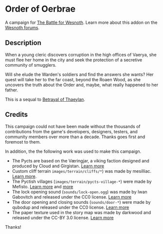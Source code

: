 # Order of Oerbrae

A campaign for [The Battle for Wesnoth](https://www.wesnoth.org/). Learn more about this addon on the [Wesnoth forums](https://forums.wesnoth.org/viewtopic.php?t=55565).

## Description

When a young cleric discovers corruption in the high offices of Vaerya, she must flee her home in the city and seek the protection of a secretive community of smugglers.

Will she elude the Warden's soldiers and find the answers she wants? Her quest will take her to the far coast, beyond the Roaen Wood, as she uncovers the truth about the Order and, maybe, what really happened to her father.

This is a sequal to [Betrayal of Thaeylan](https://forums.wesnoth.org/viewtopic.php?t=331060).

## Credits

This campaign could not have been made without the thousands of contributions from the game's developers, designers, testers, and community members over more than a decade. Thanks goes first and foremost to them.

In addition, the the following work was used to make this campaign.

- The Pycts are based on the Væringjar, a viking faction designed and produced by Cloud and Girgistan. [Learn more](https://forums.wesnoth.org/viewtopic.php?t=25174)
- Custom cliff terrain `images/terrain/cliffs/*`) was made by mesilliac. [Learn more](https://forums.wesnoth.org/viewtopic.php?t=20352).
- The Pyctish villages (`images/terrain/pycts-village-*`) were made by Mefisto. [Learn more](https://forums.wesnoth.org/viewtopic.php?p=521108#p521108) and [more](https://forums.wesnoth.org/viewtopic.php?p=521107#p521107)
- The lock opening sound (`sounds/lock-open.ogg`) was made by Iwan Gabovitch and released under the CC0 license. [Learn more](https://opengameart.org/content/door-open-door-close)
- The door opening and closing sounds (`sounds/door-*`) were made by qubodup and released under the CC0 license. [Learn more](https://opengameart.org/content/door-open-door-close-set)
- The paper texture used in the story map was made by darkwood and released under the CC-BY 3.0 license. [Learn more](https://opengameart.org/content/paper)

Thanks!